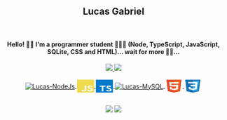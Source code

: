 <h2 align="center">Lucas Gabriel</h2>
<br>
 <h4 align="center"> Hello! 👋🏻 I'm a programmer student 👨🏻‍💻 (Node, TypeScript, JavaScript, SQLite, CSS and HTML)... wait for more 🤚🏻...</h4>

<div align="center">
  <a href="https://github.com/Lucas-Gabriel-dev">
  <img height="180em" src="https://github-readme-stats.vercel.app/api?username=Lucas-Gabriel-dev&show_icons=true&theme=dracula&include_all_commits=true&count_private=true&title_color=dark"/>
  <img height="180em" src="https://github-readme-stats.vercel.app/api/top-langs/?username=Lucas-Gabriel-dev&layout=compact&langs_count=7&theme=dracula&title_color=dark"/>
</div>

<div align="center"><br>
  <img align="center" alt="Lucas-NodeJs" height="30" width="40" src="https://cdn.jsdelivr.net/gh/devicons/devicon/icons/nodejs/nodejs-original.svg">
  <img align="center" alt="Lucas-Js" height="30" width="40" src="https://raw.githubusercontent.com/devicons/devicon/master/icons/javascript/javascript-plain.svg">
  <img align="center" alt="Lucas-Ts" height="30" width="40" src="https://raw.githubusercontent.com/devicons/devicon/master/icons/typescript/typescript-plain.svg">
  <img align="center" alt="Lucas-MySQL" height="30" width="40" src="https://cdn.jsdelivr.net/gh/devicons/devicon/icons/mysql/mysql-original.svg">
  <img align="center" alt="Lucas-HTML" height="30" width="40" src="https://raw.githubusercontent.com/devicons/devicon/master/icons/html5/html5-original.svg">
  <img align="center" alt="Lucas-CSS" height="30" width="40" src="https://raw.githubusercontent.com/devicons/devicon/master/icons/css3/css3-original.svg">
</div>

 ##
 
 <div align="center"> 
  <a href="https://www.linkedin.com/in/lucas-gabriel-silva-/" target="_blank"><img src="https://img.shields.io/badge/-LinkedIn-%230077B5?style=for-the-badge&logo=linkedin&logoColor=white" target="_blank"></a> 
   <a href="mailto:lucas.silva_9090@hotmail.com" target="_blank"><img src="https://img.shields.io/badge/Microsoft_Outlook-0078D4?style=for-the-badge&logo=microsoft-outlook&logoColor=white" target="_blank"></a> 
 
</div>
